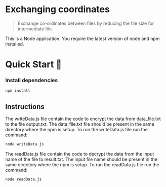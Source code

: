 # Exchanging coordinates

> Exchange co-ordinates between files by reducing the file size for intermediate file.

This is a Node application. You require the latest version of node and npm installed.

# Quick Start 🚀

### Install dependencies

```bash
npm install
```

## Instructions

The writeData.js file contain the code to encrypt the data from data_file.txt to the file output.txt.
The data_file.txt file should be present in the same directory where the npm is setup. To run the writeData.js file run the command:

```bash
node writeData.js
```

The readData.js file contain the code to decrypt the data from the input name of the file to result.txt.
The input file name should be present in the same directory where the npm is setup. To run the readData.js file run the command:

```bash
node readData.js
```
